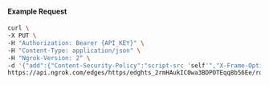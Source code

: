 <!-- Code generated for API Clients. DO NOT EDIT. -->
#### Example Request
```bash
curl \
-X PUT \
-H "Authorization: Bearer {API_KEY}" \
-H "Content-Type: application/json" \
-H "Ngrok-Version: 2" \
-d '{"add":{"Content-Security-Policy":"script-src 'self'","X-Frame-Options":"DENY"},"enabled":true}' \
https://api.ngrok.com/edges/https/edghts_2rmHAukIC0wa3BDPOTEqq8b56Ee/routes/edghtsrt_2rmHAvnNF8KaeBGJ84ML7feUVLO/response_headers
